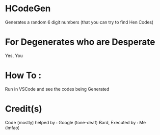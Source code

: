 # HCodeGen
Generates a random 6 digit numbers (that you can try to find Hen Codes)

# For Degenerates who are Desperate
Yes, You

# How To :
Run in VSCode and see the codes being Generated

# Credit(s)
Code (mostly) helped by : Google (tone-deaf) Bard,
Executed by : Me (lmfao)
